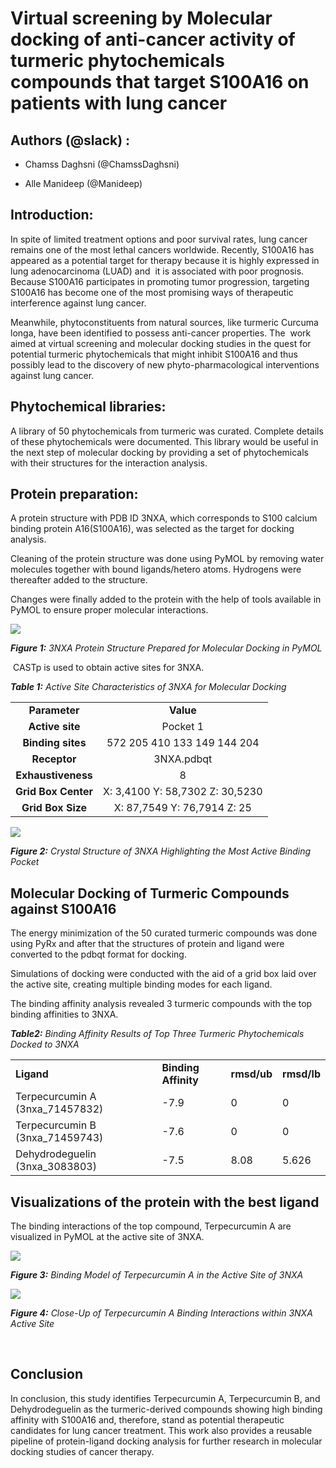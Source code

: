 <!--StartFragment-->

# Virtual screening by Molecular docking of anti-cancer activity of turmeric phytochemicals compounds that target S100A16 on patients with lung cancer

<!--StartFragment-->

## Authors (@slack) :

- Chamss Daghsni (@ChamssDaghsni)

- Alle Manideep (@Manideep) 

## Introduction:

In spite of limited treatment options and poor survival rates, lung cancer remains one of the most lethal cancers worldwide. Recently, S100A16 has appeared as a potential target for therapy because it is highly expressed in lung adenocarcinoma (LUAD) and  it is associated with poor prognosis. Because S100A16 participates in promoting tumor progression, targeting S100A16 has become one of the most promising ways of therapeutic interference against lung cancer.

Meanwhile, phytoconstituents from natural sources, like turmeric Curcuma longa, have been identified to possess anti-cancer properties. The  work aimed at virtual screening and molecular docking studies in the quest for potential turmeric phytochemicals that might inhibit S100A16 and thus possibly lead to the discovery of new phyto-pharmacological interventions against lung cancer.

## Phytochemical libraries:

A library of 50 phytochemicals from turmeric was curated. Complete details of these phytochemicals were documented. This library would be useful in the next step of molecular docking by providing a set of phytochemicals with their structures for the interaction analysis.

## Protein preparation:

A protein structure with PDB ID 3NXA, which corresponds to S100 calcium binding protein A16(S100A16), was selected as the target for docking analysis.

Cleaning of the protein structure was done using PyMOL by removing water molecules together with bound ligands/hetero atoms. Hydrogens were thereafter added to the structure.

Changes were finally added to the protein with the help of tools available in PyMOL to ensure proper molecular interactions.

![](https://lh7-rt.googleusercontent.com/docsz/AD_4nXcrY8POJuNd7UNaSmuTPFTMxacc2Luv62Z5KPqKCN4OZskRGCV3FyVfc4kOMKnEuY_HY7BTiPVbN-AD-_ixYaiRuYgJgD9V0pyisRtY2m9ik-lCJ8hORaB1RHsgCZVLSqCgJtAMS96cZMiGkW8UU_hLuj42?key=sPTx3fOf_JHU4MjjphSNgA)

**_Figure 1:_** _3NXA Protein Structure Prepared for Molecular Docking in PyMOL_

 CASTp is used to obtain active sites for 3NXA.

**_Table 1:_** _Active Site Characteristics of 3NXA for Molecular Docking_

|                     |                                 |
| :-----------------: | :-----------------------------: |
|    **Parameter**    |            **Value**            |
|   **Active site**   |             Pocket 1            |
|  **Binding sites**  |   572 205 410 133 149 144 204   |
|     **Receptor**    |            3NXA.pdbqt           |
|  **Exhaustiveness** |                8                |
| **Grid Box Center** | X: 3,4100 Y: 58,7302 Z: 30,5230 |
|  **Grid Box Size**  |    X: 87,7549 Y: 76,7914 Z: 25  |

![](https://lh7-rt.googleusercontent.com/docsz/AD_4nXeIxCUHfZNMoth9EyfiasFD0FC9XKPE-KnSe0KYW7bqOd6sLfZAOTVdV1QL5aHVU2UE8fjUjTxBfGA1bXj0Xv5Gocpts22rLd-urvfumhlXsyFmD3AfuTVrKzaevt8PQ68xcDDOPyzzffzuyIs1YfZLLc4?key=sPTx3fOf_JHU4MjjphSNgA)

**_Figure 2:_** _Crystal Structure of 3NXA Highlighting the Most Active Binding Pocket_

## Molecular Docking of Turmeric Compounds against S100A16

The energy minimization of the 50 curated turmeric compounds was done using PyRx and after that the structures of protein and ligand were converted to the pdbqt format for docking.

Simulations of docking were conducted with the aid of a grid box laid over the active site, creating multiple binding modes for each ligand.

The binding affinity analysis revealed 3 turmeric compounds with the top binding affinities to 3NXA.

**_Table2:_** _Binding Affinity Results of Top Three Turmeric Phytochemicals Docked to 3NXA_

|                                   |                      |             |             |
| --------------------------------- | -------------------- | ----------- | ----------- |
| **Ligand**                        | **Binding Affinity** | **rmsd/ub** | **rmsd/lb** |
| Terpecurcumin A (3nxa\_71457832)  | -7.9                 | 0           | 0           |
| Terpecurcumin B (3nxa\_71459743)  | -7.6                 | 0           | 0           |
| Dehydrodeguelin (3nxa\_3083803)   | -7.5                 | 8.08        | 5.626       |

## Visualizations of the protein with the best ligand 

The binding interactions of the top compound, Terpecurcumin A are visualized in PyMOL at the active site of 3NXA.

![](https://lh7-rt.googleusercontent.com/docsz/AD_4nXc2_Jqzd52EbF58A-beZbYkI-FfpZBkJd3n0UybLXkiLNEkFpsodgZPVVQ9vUWXJixJOwYMPNsAn8V4F4MHICYq5kDt9OUMLh3fLJHs8rFDXwXZlgdVvYMZmtZ4lmU1Zm5VihJZm-W-4QHAZ_eRvPey2Z2i?key=sPTx3fOf_JHU4MjjphSNgA)

**_Figure 3:_** _Binding Model of Terpecurcumin A in the Active Site of 3NXA_

![](https://lh7-rt.googleusercontent.com/docsz/AD_4nXcTR-SFKoiDKHj0ALpAVhCOXHHjT8K7R6b9UXa1QOnLCN28kiEFukQOUWZSACAPdRcUwKDOmW4Y8-tH_1YmT1YEzRq52yf9S7yu9DsFvuS-n_hEE7uhpfDpw-Cbyy7reL7blblqpCmElft_zdcinGt0CemA?key=sPTx3fOf_JHU4MjjphSNgA)

**_Figure 4:_** _Close-Up of Terpecurcumin A Binding Interactions within 3NXA Active Site_

 
## Conclusion 

In conclusion, this study identifies Terpecurcumin A, Terpecurcumin B, and Dehydrodeguelin as the turmeric-derived compounds showing high binding affinity with S100A16 and, therefore, stand as potential therapeutic candidates for lung cancer treatment. This work also provides a reusable pipeline of protein-ligand docking analysis for further research in molecular docking studies of cancer therapy.

<!--EndFragment-->

<!--EndFragment-->
